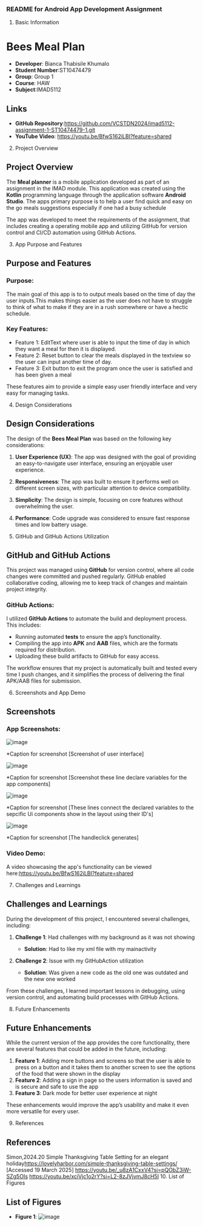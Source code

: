 
### **README for Android App Development Assignment**


1. Basic Information

# Bees Meal Plan
- **Developer**: Bianca Thabisile Khumalo
- **Student Number**:ST10474479
- **Group**: Group 1
- **Course**: HAW
- **Subject**:IMAD5112

## Links
- **GitHub Repository**:https://github.com/VCSTDN2024/imad5112-assignment-1-ST10474479-1.git
- **YouTube Video**: https://youtu.be/BfwS162iLBI?feature=shared

2. Project Overview

## Project Overview

The **Meal planner** is a mobile application developed as part of an assignment in the IMAD module. This application was created using the **Kotlin** programming language through the application software **Android Studio**. 
The apps primary purpose is to help a user find quick and easy on the go meals suggestions especially if one had a busy schedule

The app was developed to meet the requirements of the assignment, that includes creating a operating mobile app and utilizing GitHub for version control and CI/CD automation using GitHub Actions.

3. App Purpose and Features

## Purpose and Features

### Purpose:
The main goal of this app is to to output meals based on the time of day the user inputs.This makes things easier as the user does not have to struggle to think of what to make if they are in a rush somewhere or have a hectic schedule.

### Key Features:
- Feature 1: EditText where user is able to input the time of day in which they want a meal for then it is displayed.
- Feature 2: Reset button to clear the meals displayed in the textview so the user can input another time of day.
- Feature 3: Exit button to exit the program once the user is satisfied and has been given a meal
  
These features aim to provide a simple easy user friendly interface and very easy for managing tasks.


4. Design Considerations

## Design Considerations

The design of the **Bees Meal Plan** was based on the following key considerations:

1. **User Experience (UX)**: The app was designed with the goal of providing an easy-to-navigate user interface, ensuring an enjoyable user experience.
   
2. **Responsiveness**: The app was built to ensure it performs well on different screen sizes, with particular attention to device compatibility.
   
3. **Simplicity**: The design is simple, focusing on core features without overwhelming the user.
   
4. **Performance**: Code upgrade was considered to ensure fast response times and low battery usage.

5. GitHub and GitHub Actions Utilization

## GitHub and GitHub Actions

This project was managed using **GitHub** for version control, where all code changes were committed and pushed regularly. GitHub enabled collaborative coding, allowing me to keep track of changes and maintain project integrity.

### GitHub Actions:
I utilized **GitHub Actions** to automate the build and deployment process. This includes:

- Running automated **tests** to ensure the app’s functionality.
- Compiling the app into **APK** and **AAB** files, which are the formats required for distribution.
- Uploading these build artifacts to GitHub for easy access.

The workflow ensures that my project is automatically built and tested every time I push changes, and it simplifies the process of delivering the final APK/AAB files for submission.

6. Screenshots and App Demo

## Screenshots

### App Screenshots:

![image](https://github.com/user-attachments/assets/f3ce46f8-ae79-42c4-8843-afd865c8893d)

*Caption for screenshot [Screenshot of user interface]

![image](https://github.com/user-attachments/assets/b33afa2d-57e6-4910-a7f2-9c30d651ffbd)

*Caption for screenshot [Screenshot these line declare variables for the app components]

![image](https://github.com/user-attachments/assets/c1e03d93-7c83-450c-afbc-3ee35364f2eb)

*Caption for screenshot [These lines connect the declared variables to the sepcific Ui components show in the layout using their ID's]

![image](https://github.com/user-attachments/assets/2c90039e-3cba-474c-9b18-851078f0abb6)

*Caption for screenshot [The handleclick generates]


### Video Demo:
A video showcasing the app's functionality can be viewed here:https://youtu.be/BfwS162iLBI?feature=shared

7. Challenges and Learnings

## Challenges and Learnings

During the development of this project, I encountered several challenges, including:

1. **Challenge 1**: Had challenges with my background as it was not showing
   - **Solution**: Had to like my xml file with my mainactivity
   
2. **Challenge 2**: Issue with my GitHubAction utilization
   - **Solution**: Was given a new code as the old one was outdated and the new one worked

From these challenges, I learned important lessons in debugging, using version control, and automating build processes with GitHub Actions.

8. Future Enhancements

## Future Enhancements

While the current version of the app provides the core functionality, there are several features that could be added in the future, including:

1. **Feature 1**: Adding more buttons and screens so that the user is able to press on a button and it takes them to another screen to see the options of the food that were shown in the display
2. **Feature 2**: Adding a sign in page so the users information is saved and is secure and safe to use the app
3. **Feature 3**: Dark mode for better user experience at night

These enhancements would improve the app’s usability and make it even more versatile for every user.

9. References

## References
Simon,2024.20 Simple Thanksgiving Table Setting for an elegant holiday<https://lovelyharbor.com/simple-thanksgiving-table-settings/> [Accessed 19 March 2025]
<https://youtu.be/_u8zA1CxxV4?si=pQObZ3iW-SZg5OIs>
<https://youtu.be/xciVjc1o2rY?si=L2-8zJVjvmJ8cH5I>
10. List of Figures

## List of Figures

- **Figure 1**: ![image](https://github.com/user-attachments/assets/c04a63f9-5be9-45b5-87fd-5cb4174556dc)


